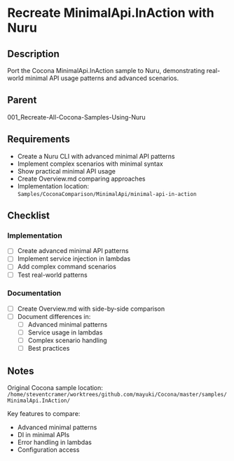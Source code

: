 # Recreate MinimalApi.InAction with Nuru

## Description

Port the Cocona MinimalApi.InAction sample to Nuru, demonstrating real-world minimal API usage patterns and advanced scenarios.

## Parent
001_Recreate-All-Cocona-Samples-Using-Nuru

## Requirements

- Create a Nuru CLI with advanced minimal API patterns
- Implement complex scenarios with minimal syntax
- Show practical minimal API usage
- Create Overview.md comparing approaches
- Implementation location: `Samples/CoconaComparison/MinimalApi/minimal-api-in-action`

## Checklist

### Implementation
- [ ] Create advanced minimal API patterns
- [ ] Implement service injection in lambdas
- [ ] Add complex command scenarios
- [ ] Test real-world patterns

### Documentation
- [ ] Create Overview.md with side-by-side comparison
- [ ] Document differences in:
  - [ ] Advanced minimal patterns
  - [ ] Service usage in lambdas
  - [ ] Complex scenario handling
  - [ ] Best practices

## Notes

Original Cocona sample location: `/home/steventcramer/worktrees/github.com/mayuki/Cocona/master/samples/MinimalApi.InAction/`

Key features to compare:
- Advanced minimal patterns
- DI in minimal APIs
- Error handling in lambdas
- Configuration access